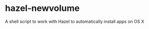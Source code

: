 hazel-newvolume
===============

A shell script to work with Hazel to automatically install apps on OS X
